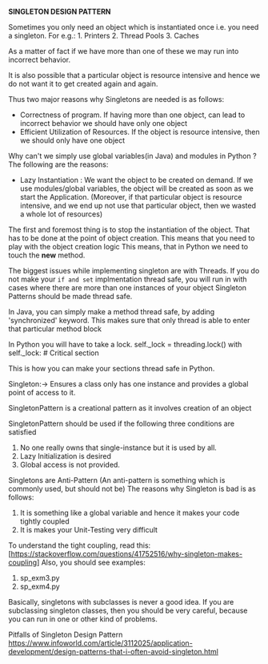 **SINGLETON DESIGN PATTERN**

Sometimes you only need an object which is instantiated once i.e. you need a singleton. 
For e.g.:
    1. Printers
    2. Thread Pools
    3. Caches

As a matter of fact if we have more than one of these we may run into incorrect behavior.
    
It is also possible that a particular object is resource intensive and hence we do not want it to get created
again and again. 

Thus two major reasons why Singletons are needed is as follows:
- Correctness of program. If having more than one object, can lead to incorrect behavior we should have only one object
- Efficient Utilization of Resources. If the object is resource intensive, then we should only have one object

Why can't we simply use global variables(in Java) and modules in Python ?
The following are the reasons:
- Lazy Instantiation : We want the object to be created on demand. If we use modules/global variables,
  the object will be created as soon as we start the Application. (Moreover, if that particular object is 
  resource intensive, and we end up not use that particular object, then we wasted a whole lot of resources)
  

The first and foremost thing is to stop the instantiation of the object. 
That has to be done at the point of object creation. This means that you need to play with the object creation logic
This means, that in Python we need to touch the __new__ method.

The biggest issues while implementing singleton are with Threads. If you do not make your `if and set` 
implmentation thread safe, you will run in with cases where there are more than one instances of your object
Singleton Patterns should be made thread safe.

In Java, you can simply make a method thread safe, by adding 'synchronized'  keyword. This makes sure that only
thread is able to enter that particular method block

In Python you will have to take a lock. 
self._lock = threading.lock()
with self._lock:
    # Critical section
    
This is how you can make your sections thread safe in Python.

Singleton:-> Ensures a class only has one instance and provides a global point of access to it.

SingletonPattern is a creational pattern as it involves creation of an object

SingletonPattern should be used if the following three conditions are satisfied
1. No one really owns that single-instance but it is used by all.
2. Lazy Initialization is desired
3. Global access is not provided.

Singletons are Anti-Pattern
(An anti-pattern is something which is commonly used, but should not be)
The reasons why Singleton is bad is as follows:
1. It is something like a global variable and hence it makes your code tightly coupled
2. It is makes your Unit-Testing very difficult

To understand the tight coupling, read this: [https://stackoverflow.com/questions/41752516/why-singleton-makes-coupling]
Also, you should see examples:
1. sp_exm3.py
2. sp_exm4.py
 
Basically, singletons with subclasses is never a good idea. If you are subclassing singleton classes, then you
should be very careful, because you can run in one or other kind of problems.

Pitfalls of Singleton Design Pattern
https://www.infoworld.com/article/3112025/application-development/design-patterns-that-i-often-avoid-singleton.html